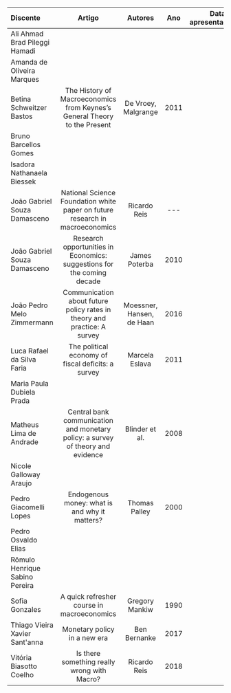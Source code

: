| Discente | Artigo | Autores | Ano | Data de apresentação |
| :--- | :---: | :---: | :---: | ---: |
| Ali Ahmad Brad Pileggi Hamadi |  |  |  |  |
| Amanda de Oliveira Marques |  |  |  |  |
| Betina Schweitzer Bastos | The History of Macroeconomics from Keynes’s General Theory to the Present | De Vroey, Malgrange | 2011 |  |
| Bruno Barcellos Gomes |  |  |  |  |
| Isadora Nathanaela Biessek |  |  |  |  |
| João Gabriel Souza Damasceno | National Science Foundation white paper on future research in macroeconomics | Ricardo Reis | --- |  |
| João Gabriel Souza Damasceno | Research opportunities in Economics: suggestions for the coming decade | James Poterba | 2010 |  |
| João Pedro Melo Zimmermann | Communication about future policy rates in theory and practice: A survey | Moessner, Hansen, de Haan | 2016 |  |
| Luca Rafael da Silva Faria | The political economy of fiscal deficits: a survey | Marcela Eslava | 2011 |  |
| Maria Paula Dubiela Prada |  |  |  |  |
| Matheus Lima de Andrade | Central bank communication and monetary policy: a survey of theory and evidence | Blinder et al. | 2008 |  |
| Nicole Galloway Araujo |  |  |  |  |
| Pedro Giacomelli Lopes | Endogenous money: what is and why it matters? | Thomas Palley | 2000 |  |
| Pedro Osvaldo Elias |  |  |  |  |
| Rômulo Henrique Sabino Pereira |  |  |  |  |
| Sofia Gonzales | A quick refresher course in macroeconomics | Gregory Mankiw | 1990 |  |
| Thiago Vieira Xavier Sant'anna | Monetary policy in a new era | Ben Bernanke | 2017 |  |
| Vitória Biasotto Coelho | Is there something really wrong with Macro? | Ricardo Reis | 2018 |  |
